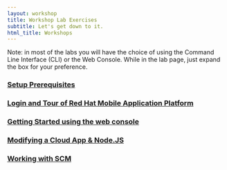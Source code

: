 ```yaml
---
layout: workshop
title: Workshop Lab Exercises
subtitle: Let's get down to it.
html_title: Workshops
---
```


<i class="fa fa-info-circle"></i> Note: in most of the labs you will have the choice of using the Command Line Interface (CLI) or the Web Console.  While in the lab page, just expand the box for your preference.

### [Setup Prerequisites](workshop-prerequisites.html)

### [Login and Tour of Red Hat Mobile Application Platform](workshop-introduction.html)

### [Getting Started using the web console](a-tour-of-the-webconsole-xamarin.html)

### [Modifying a Cloud App & Node.JS](a-tour-of-the-webconsole-cloud-app.html)

### [Working with SCM](lab-working-with-scm.html)

<!--
### [Lab: XXX](workshop-labX-XXX.html)

-->
